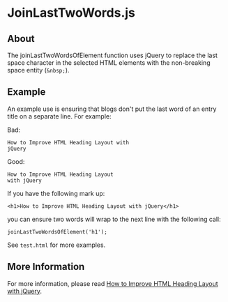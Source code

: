 JoinLastTwoWords.js
===================

About
-----

The joinLastTwoWordsOfElement function uses jQuery to replace the last space character in the selected HTML elements with the non-breaking space entity (`&nbsp;`).

Example
-------

An example use is ensuring that blogs don't put the last word of an entry title on a separate line. For example:

Bad:

    How to Improve HTML Heading Layout with
    jQuery

Good:

    How to Improve HTML Heading Layout
    with jQuery

If you have the following mark up:

    <h1>How to Improve HTML Heading Layout with jQuery</h1>

you can ensure two words will wrap to the next line with the following call:

    joinLastTwoWordsOfElement('h1');

See `test.html` for more examples.

More Information
----------------

For more information, please read [How to Improve HTML Heading Layout with jQuery](http://usabilityetc.com/2010/07/improve-html-heading-layout-with-jquery/).
